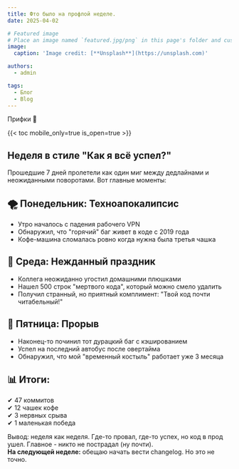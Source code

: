 ```yaml
---
title: Фто было на профлой неделе.
date: 2025-04-02

# Featured image
# Place an image named `featured.jpg/png` in this page's folder and customize its options here.
image:
  caption: 'Image credit: [**Unsplash**](https://unsplash.com)'

authors:
  - admin

tags:
  - Блог
  - Blog
---
```


Прифки 👋

{{< toc mobile_only=true is_open=true >}}

## Неделя в стиле "Как я всё успел?"

Прошедшие 7 дней пролетели как один миг между дедлайнами и неожиданными поворотами. Вот главные моменты:

## 🌪️ Понедельник: Техноапокалипсис
- Утро началось с падения рабочего VPN
- Обнаружил, что "горячий" баг живет в коде с 2019 года
- Кофе-машина сломалась ровно когда нужна была третья чашка

## 🎉 Среда: Нежданный праздник
- Коллега неожиданно угостил домашними плюшками
- Нашел 500 строк "мертвого кода", который можно смело удалить
- Получил странный, но приятный комплимент: "Твой код почти читабельный!"

## 🚀 Пятница: Прорыв
- Наконец-то починил тот дурацкий баг с кэшированием
- Успел на последний автобус после овертайма
- Обнаружил, что мой "временный костыль" работает уже 3 месяца

## 📊 Итоги:
✔ 47 коммитов  
✔ 12 чашек кофе  
✔ 3 нервных срыва  
✔ 1 маленькая победа  

Вывод: неделя как неделя. Где-то провал, где-то успех, но код в прод ушел. Главное - никто не пострадал (ну почти).  
**На следующей неделе:** обещаю начать вести changelog. Но это не точно.

[//]: # ([![The template is mobile first with a responsive design to ensure that your site looks stunning on every device.]&#40;https://raw.githubusercontent.com/wowchemy/wowchemy-hugo-modules/main/starters/academic/preview.png&#41;]&#40;https://hugoblox.com&#41;)

